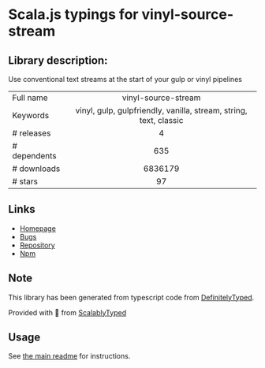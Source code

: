 
# Scala.js typings for vinyl-source-stream


## Library description:
Use conventional text streams at the start of your gulp or vinyl pipelines

|                    |                 |
| ------------------ | :-------------: |
| Full name          | vinyl-source-stream |
| Keywords           | vinyl, gulp, gulpfriendly, vanilla, stream, string, text, classic |
| # releases         | 4 |
| # dependents       | 635 |
| # downloads        | 6836179 |
| # stars            | 97 |

## Links
- [Homepage](https://github.com/hughsk/vinyl-source-stream)
- [Bugs](https://github.com/hughsk/vinyl-source-stream/issues)
- [Repository](https://github.com/hughsk/vinyl-source-stream)
- [Npm](https://www.npmjs.com/package/vinyl-source-stream)
    


## Note
This library has been generated from typescript code from [DefinitelyTyped](https://definitelytyped.org).

Provided with :purple_heart: from [ScalablyTyped](https://github.com/oyvindberg/ScalablyTyped)

## Usage
See [the main readme](../../readme.md) for instructions.


